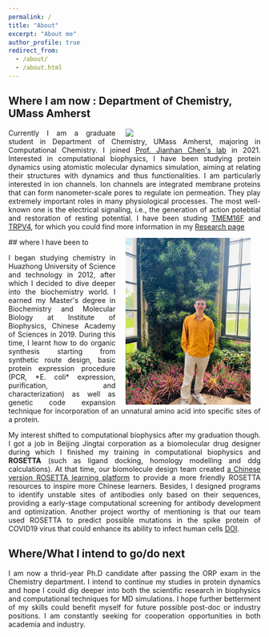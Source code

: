 ```yaml
---
permalink: /
title: "About"
excerpt: "About me"
author_profile: true
redirect_from: 
  - /about/
  - /about.html
---
```


## Where I am now : Department of Chemistry, UMass Amherst

<img align="right" src="/images/jianhuang_umass.jpg" width='250' hspace="20" /> 

<p align="justify">
Currently I am a graduate student in Department of Chemistry, UMass Amherst, majoring in Computational Chemistry. I joined <a href="https://www.chem.umass.edu/faculty/jianhan-chen">Prof. Jianhan Chen's lab</a> in 2021. Interested in computational biophysics, I have been studying protein dynamics using atomistic molecular dynamics simulation, aiming at relating their structures with dynamics and thus functionalities. 
I am particularly interested in ion channels. Ion channels are integrated membrane proteins that can form nanometer-scale pores to regulate ion permeation. They play extremely important roles in many physiological processes. The most well-known one is the electrical signaling, i.e., the generation of action potebtial and restoration of resting potential. I have been studing <a href="https://www.uniprot.org/uniprot/Q6P9J9">TMEM16F</a> and <a href="https://www.uniprot.org/uniprot/Q9HBA0">TRPV4</a>, for which you could find more information in my <a href="/research">Research page</a>
</p> 
<!--
<p align="right">
  <b>Jian at the peak of Holyoke Mountain</b>
</p> 
-->
## where I have been to

<img align="right" src="/images/jianhuang_at_PA.jpg" width='250' hspace="20" /> 

<p align="justify">
I began studying chemistry in Huazhong University of Science and technology in 2012, after which I decided to dive deeper into the biochemistry world. I earned my Master's degree in Biochemistry and Molecular Biology at Institute of Biophysics, Chinese Academy of Sciences in 2019. During this time, I learnt how to do organic synthesis starting from synthetic route design, basic protein expression procedure (PCR, *E. coli* expression, purification, and characterization) as well as genetic code expansion technique for incorporation of an unnatural amino acid into specific sites of a protein. 
</p>
<p align="justify">
My interest shifted to computational biophysics after my graduation though. I got a job in Beijing Jingtai corporation as a biomolecular drug designer during which I finished my training in computational biophysics and <b>ROSETTA</b> (such as ligand docking, homology modelling and ddg calculations). At that time, our biomolecule design team created <a href="https://github.com/guyujun/pyrosetta-basic">a Chinese version ROSETTA learning platform</a> to provide a more friendly ROSETTA resources to inspire more Chinese learners. Besides, I designed programs to identify unstable sites of antibodies only based on their sequences, providing a early-stage computational screening for antibody development and optimization. Another project worthy of mentioning is that our team used ROSETTA to predict possible mutations in the spike protein of COVID19 virus that could enhance its ability to infect human cells <a href="https://pubs.rsc.org/en/content/articlelanding/2021/RA/D1RA00426C">DOI</a>.
</p>

## Where/What I intend to go/do next

<p align="justify"> I am now a thrid-year Ph.D candidate after passing the ORP exam in the Chemistry department. I intend to continue my studies in protein dynamics and hope I could dig deeper into both the scientific research in biophysics and computational techniques for MD simulations. I hope further betterment of my skills could benefit myself for future possible post-doc or industry positions.
I am constantly seeking for cooperation opportunities in both academia and industry.
</p>

<!--
## Jian's Logo

<p align="middle"><em>The new full Moon rising from the sea surface</em></p >
<img align="right" src="/images/logo1.png" width='250' hspace="20" />
<br>
<p align="justify">
The whole logo consists of blue sky, the bright yellow moon and the sea tinged with light cyan. The rising moon stands for growing strength and new hope. Together with the sea and sky, it presents unprecedented tranquility, tenderness and warmness.
</p >
<br>
<br>
<p align="middle"><em>Logo based on initails</em></p >

<img align="right" src="/images/logo9.png" width='250' hspace="20" /> 
<br>

<p align="justify">
The logo is a combination of "J H", the initials of my name. I rendered the logo using Adobe illustrator. Umass maroon (Hex 881c1c) and black is used to color the letters.
</p >
<br>
<br>
-->
